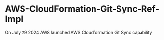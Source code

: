 # AWS-CloudFormation-Git-Sync-Ref-Impl
On July 29 2024 AWS launched AWS Cloudformation Git Sync capability
